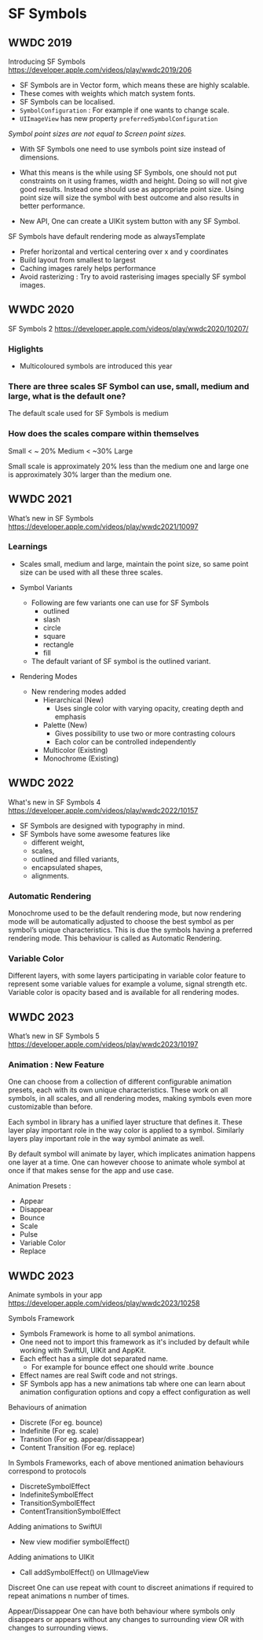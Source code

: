 #  SF Symbols


## WWDC 2019
Introducing SF Symbols
https://developer.apple.com/videos/play/wwdc2019/206

- SF Symbols are in Vector form, which means these are highly scalable. 
- These comes with weights which match system fonts.
- SF Symbols can be localised.
- `SymbolConfiguration` : For example if one wants to change scale.
- `UIImageView` has new property `preferredSymbolConfiguration`

_Symbol point sizes are not equal to Screen point sizes._

- With SF Symbols one need to use symbols point size instead of dimensions.
- What this means is the while using SF Symbols, one should not put constraints on it using frames, width and height. Doing
so will not give good results. Instead one should use as appropriate point size. Using point size will size the symbol with
best outcome and also results in better performance.

- New API, One can create a UIKit system button with any SF Symbol.

SF Symbols have default rendering mode as alwaysTemplate

- Prefer horizontal and vertical centering over x and y coordinates
- Build layout from smallest to largest
- Caching images rarely helps performance
- Avoid rasterizing : Try to avoid rasterising images specially SF symbol images.


## WWDC 2020
SF Symbols 2
https://developer.apple.com/videos/play/wwdc2020/10207/

### Higlights
- Multicoloured symbols are introduced this year

### There are three scales SF Symbol can use, small, medium and large, what is the default one?
The default scale used for SF Symbols is medium

### How does the scales compare within themselves
Small < ~ 20% Medium < ~30% Large

Small scale is approximately 20% less than the medium one and large one is approximately 30% larger than the medium one.


## WWDC 2021
What’s new in SF Symbols
https://developer.apple.com/videos/play/wwdc2021/10097


### Learnings
- Scales small, medium and large, maintain the point size, so same point size can be used with all these three scales.
- Symbol Variants
    - Following are few variants one can use for SF Symbols
        - outlined
        - slash
        - circle
        - square
        - rectangle
        - fill
    - The default variant of SF symbol is the outlined variant.


- Rendering Modes
    - New rendering modes added
        - Hierarchical (New)
            - Uses single color with varying opacity, creating depth and emphasis
        - Palette (New)
            - Gives possibility to use two or more contrasting colours
            - Each color can be controlled independently
        - Multicolor (Existing)
        - Monochrome (Existing)


## WWDC 2022
What's new in SF Symbols 4
https://developer.apple.com/videos/play/wwdc2022/10157

- SF Symbols are designed with typography in mind.
- SF Symbols have some awesome features like 
    - different weight, 
    - scales, 
    - outlined and filled variants, 
    - encapsulated shapes,
    - alignments.

### Automatic Rendering
Monochrome used to be the default rendering mode, but now rendering mode will be automatically adjusted to choose the
best symbol as per symbol’s unique characteristics. This is due the symbols having a preferred rendering mode.
This behaviour is called as Automatic Rendering.

### Variable Color
Different layers, with some layers participating in variable color feature to represent some variable values for example
a volume, signal strength etc.
Variable color is opacity based and is available for all rendering modes.

## WWDC 2023
What’s new in SF Symbols 5
https://developer.apple.com/videos/play/wwdc2023/10197

### Animation : New Feature
One can choose from a collection of different configurable animation presets, each with its own unique characteristics.
These work on all symbols, in all scales, and all rendering modes, making symbols even more customizable than before.

Each symbol in library has a unified layer structure that defines it. These layer play important role in the way color
is applied to a symbol. Similarly layers play important role in the way symbol animate as well.

By default symbol will animate by layer, which implicates animation happens one layer at a time. One can however choose 
to animate whole symbol at once if that makes sense for the app and use case.

Animation Presets :
- Appear
- Disappear
- Bounce
- Scale
- Pulse
- Variable Color
- Replace


## WWDC 2023
Animate symbols in your app
https://developer.apple.com/videos/play/wwdc2023/10258


Symbols Framework
- Symbols Framework is home to all symbol animations.
- One need not to import this framework as it's included by default while working with SwiftUI, UIKit and AppKit.
- Each effect has a simple dot separated name.
    - For example for bounce effect one should write .bounce
- Effect names are real Swift code and not strings.
- SF Symbols app has a new animations tab where one can learn about animation configuration options and copy a effect configuration as well


Behaviours of animation
- Discrete (For eg. bounce)
- Indefinite (For eg. scale)
- Transition (For eg. appear/dissappear)
- Content Transition (For eg. replace)


In Symbols Frameworks, each of above mentioned animation behaviours correspond to protocols
- DiscreteSymbolEffect
- IndefiniteSymbolEffect
- TransitionSymbolEffect
- ContentTransitionSymbolEffect

Adding animations to SwiftUI
- New view modifier symbolEffect()

Adding animations to UIKit
- Call addSymbolEffect() on UIImageView

Discreet
One can use repeat with count to discreet animations if required to repeat animations n number of times.

Appear/Dissappear
One can have both behaviour where symbols only disappears or appears without any changes to surrounding view OR with
changes to surrounding views.